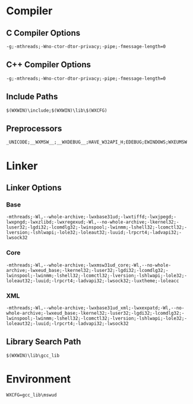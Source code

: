 # Compiler

## C Compiler Options

    -g;-mthreads;-Wno-ctor-dtor-privacy;-pipe;-fmessage-length=0

## C++ Compiler Options

    -g;-mthreads;-Wno-ctor-dtor-privacy;-pipe;-fmessage-length=0

## Include Paths

    $(WXWIN)\include;$(WXWIN)\lib\$(WXCFG)

## Preprocessors

    _UNICODE;__WXMSW__;__WXDEBUG__;HAVE_W32API_H;EDEBUG;EWINDOWS;WXEUMSW

# Linker

## Linker Options

### Base

    -mthreads;-Wl,--whole-archive;-lwxbase31ud;-lwxtiffd;-lwxjpegd;-lwxpngd;-lwxzlibd;-lwxregexud;-Wl,--no-whole-archive;-lkernel32;-luser32;-lgdi32;-lcomdlg32;-lwinspool;-lwinmm;-lshell32;-lcomctl32;-lversion;-lshlwapi;-lole32;-loleaut32;-luuid;-lrpcrt4;-ladvapi32;-lwsock32

### Core

    -mthreads;-Wl,--whole-archive;-lwxmsw31ud_core;-Wl,--no-whole-archive;-lwxeud_base;-lkernel32;-luser32;-lgdi32;-lcomdlg32;-lwinspool;-lwinmm;-lshell32;-lcomctl32;-lversion;-lshlwapi;-lole32;-loleaut32;-luuid;-lrpcrt4;-ladvapi32;-lwsock32;-luxtheme;-loleacc

### XML

    -mthreads;-Wl,--whole-archive;-lwxbase31ud_xml;-lwxexpatd;-Wl,--no-whole-archive;-lwxeud_base;-lkernel32;-luser32;-lgdi32;-lcomdlg32;-lwinspool;-lwinmm;-lshell32;-lcomctl32;-lversion;-lshlwapi;-lole32;-loleaut32;-luuid;-lrpcrt4;-ladvapi32;-lwsock32

## Library Search Path

    $(WXWIN)\lib\gcc_lib

# Environment

    WXCFG=gcc_lib\mswud
